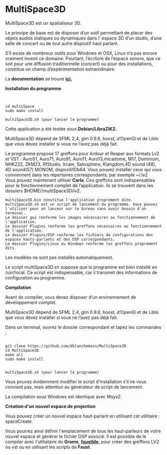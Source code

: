# MultiSpace3D
MultiSpace3D est un spatialiseur 3D.

Le principe de base est de disposer d’un outil permettant de placer des objets audios statiques ou dynamiques dans l’ espace 3D d’un studio, d’une salle de concert ou de tout autre dispostif haut parlant.

S’il existe de nombreux outils pour Windows et OSX, Linux n’a pas encore vraiment investi ce domaine. Pourtant, l’écriture de l’espace sonore, que ce soit pour une diffusion traditionnelle (concert) ou pour des installations, constitue un champ d’expérimentation extraordinaire.

La <b>documentation</b> se trouve <a href="http://blanchemain.info/Documents/Programmation/index.php?page=multiSpace3D" ><b>ici.</b></a>

<b>Installation du programme</b>

<pre><code>
 
cd multiSpace
sudo make install

multiSpace3D.sh (pour lancer le programme)
</code></pre>

Cette application a été testée sous <b>Debian/LibraZiK2.</b>

MultiSpace3D dépend de SFML 2,4, glm 0.9.8, boost, d’OpenGl et de Liblo que vous devez installer si vous ne l’avez pas déjà fait.

Le programme propose 17 greffons pour Ardour et Reaper aux formats Lv2 et VST :
Auro51, Auro71, Auro91, Auro11, Auro13,micadome, M17, Dominium, NHK222, ZKM23, RfStudio, Ircam, Satosphere, Klangdom,4D sound (48), 4D sound(57) MONOM, dispositifDb64.
Vous pouvez installer ceux qui vous conviennent dans les répertoires correspondants, par exemple ~/.lv2  <br/>
Vous pouvez maintenant utiliser  <strong>Carla</strong>.
Ces greffons sont indispensables pour le fonctionnement complet de l’application. ils se trouvent dans les dossiers $HOME/<dossier github>/multiSpace3D/lv2.

    multiSpace3D.bin constitue l'application proprement dite.
    multiSpace3D.sh est un script de lancement du programme. Vous pouvez l'utiliser pour un lanceur sur le bureau sans avoir besoin d'un terminal.
    Le dossier gui renferme les images nécessaires au fonctionnement de l'application.
    Le dossier Plugins renferme les greffons nécessaires au fonctionnement de l'application.
    Le dossier Plugins/DSP renferme les fichiers de configurations des espaces hauts-parlants et des DSP correspondants.
    Le dossier Plugins/Linux ou Windows renferme les greffons proprement dits.

Les modèles ne sont pas installés automatiquement.

Le script multiSpace3D.sh suppose que le programme est bien installé en /usr/local. Ce script est indispensable, car il transmet des informations de configuration au programme.

<b>Compilation</b>

Avant de compiler, vous devez disposer d’un environnement de développement complet.

MultiSpace3D dépend de SFML 2,4, glm 0.9.8, boost, d’OpenGl et de Liblo que vous devez installer si vous ne l’avez pas déjà fait.

Dans un terminal, ouvrez le dossier correspondant et tapez les commandes ;
<pre><code>
git clone https://github.com/dblanchemain/MultiSpace3D
cd MultiSpace3D
make all
sudo make install
</code></pre>
<pre><code>
multiSpace3D.sh (pour lancer le programme)
</code></pre>

Vous pouvez évidemment modifier le script d’installation s’il ne vous convient pas, mais attention au générateur de script de lancement.

La compilation sous Windows est identique avec Msys2.

<b>Création d'un nouvel espace de projection</b>

Vous pouvez créer un nouvel espace haut-parlant en utilisant cet utilitaire : spaceCreate.

Vous pourrez ainsi définir l'emplacement de tous les haut-parleurs de votre nouvel espace  et générer le fichier DSP associé. Il est possible de le compiler avec l'utiliataire du <b>Grame</b>, <a href="https://faustide.grame.fr/" > <b>faustIde</b></a>, pour créer des greffons LV2 ou vst ou en utilisant les scripts de <b>Faust</b>.
